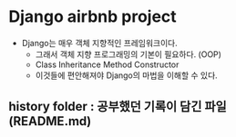 # Django airbnb project

- Django는 매우 객체 지향적인 프레임워크이다.
  - 그래서 객체 지향 프로그래밍의 기본이 필요하다. (OOP)
  - Class Inheritance Method Constructor
  - 이것들에 편안해져야 Django의 마법을 이해할 수 있다.

## history folder : 공부했던 기록이 담긴 파일(README.md)
